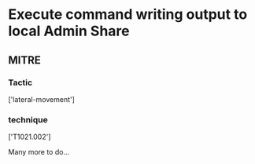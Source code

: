 # Execute command writing output to local Admin Share

## MITRE

### Tactic
['lateral-movement']

### technique
['T1021.002']

Many more to do...
